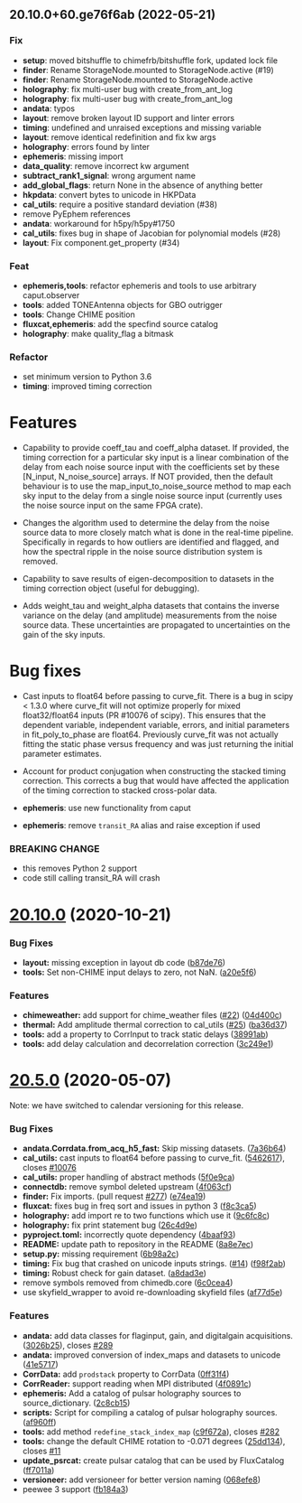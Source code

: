 ## 20.10.0+60.ge76f6ab (2022-05-21)

### Fix

- **setup**: moved bitshuffle to chimefrb/bitshuffle fork, updated lock file
- **finder**: Rename StorageNode.mounted to StorageNode.active (#19)
- **finder**: Rename StorageNode.mounted to StorageNode.active
- **holography**: fix multi-user bug with create_from_ant_log
- **holography**: fix multi-user bug with create_from_ant_log
- **andata**: typos
- **layout**: remove broken layout ID support and linter errors
- **timing**: undefined and unraised exceptions and missing variable
- **layout**: remove identical redefinition and fix kw args
- **holography**: errors found by linter
- **ephemeris**: missing import
- **data_quality**: remove incorrect kw argument
- **subtract_rank1_signal**: wrong argument name
- **add_global_flags**: return None in the absence of anything better
- **hkpdata**: convert bytes to unicode in HKPData
- **cal_utils**: require a positive standard deviation (#38)
- remove PyEphem references
- **andata**: workaround for h5py/h5py#1750
- **cal_utils**: fixes bug in shape of Jacobian for polynomial models (#28)
- **layout**: Fix component.get_property (#34)

### Feat

- **ephemeris,tools**: refactor ephemeris and tools to use arbitrary caput.observer
- **tools**: added TONEAntenna objects for GBO outrigger
- **tools**: Change CHIME position
- **fluxcat,ephemeris**: add the specfind source catalog
- **holography**: make quality_flag a bitmask

### Refactor

- set minimum version to Python 3.6
- **timing**: improved timing correction

Features
========
- Capability to provide coeff_tau and coeff_alpha dataset. If provided, the timing correction for a particular sky input is a linear combination of the delay from each noise source input with the coefficients set by these [N_input, N_noise_source] arrays. If NOT provided, then the default behaviour is to use the map_input_to_noise_source method to map each sky input to the delay from a single noise source input (currently uses the noise source input on the same FPGA crate).

- Changes the algorithm used to determine the delay from the noise source data to more closely match what is done in the real-time pipeline. Specifically in regards to how outliers are identified and flagged, and how the spectral ripple in the noise source distribution system is removed.

- Capability to save results of eigen-decomposition to datasets in the timing correction object (useful for debugging).

- Adds weight_tau and weight_alpha datasets that contains the inverse variance on the delay (and amplitude) measurements from the noise source data. These uncertainties are propagated to uncertainties on the gain of the sky inputs.

Bug fixes
=========
- Cast inputs to float64 before passing to curve_fit. There is a bug in scipy < 1.3.0 where curve_fit will not optimize properly for mixed float32/float64 inputs (PR #10076 of scipy). This ensures that the dependent variable, independent variable, errors, and initial parameters in fit_poly_to_phase are float64. Previously curve_fit was not actually fitting the static phase versus frequency and was just returning the initial parameter estimates.

- Account for product conjugation when constructing the stacked timing correction. This corrects a bug that would have affected the application of the timing correction to stacked cross-polar data.
- **ephemeris**: use new functionality from caput
- **ephemeris**: remove `transit_RA` alias and raise exception if used

### BREAKING CHANGE

- this removes Python 2 support
- code still calling transit_RA will crash

# [20.10.0](https://github.com/chime-experiment/ch_util/compare/v20.5.0...v20.10.0) (2020-10-21)


### Bug Fixes

* **layout:** missing exception in layout db code ([b87de76](https://github.com/chime-experiment/ch_util/commit/b87de76bff058c7696c867bb0df4f3a9ebfd670a))
* **tools:** Set non-CHIME input delays to zero, not NaN. ([a20e5f6](https://github.com/chime-experiment/ch_util/commit/a20e5f6bdac631da3b33a944cbaa2a2c285bd873))


### Features

* **chimeweather:** add support for chime_weather files ([#22](https://github.com/chime-experiment/ch_util/issues/22)) ([04d400c](https://github.com/chime-experiment/ch_util/commit/04d400ce45ded6812283e765d125e4c6545c576d))
* **thermal:** Add amplitude thermal correction to cal_utils ([#25](https://github.com/chime-experiment/ch_util/issues/25)) ([ba36d37](https://github.com/chime-experiment/ch_util/commit/ba36d37294e32c8656eb1c9d44724a3e39b700b7))
* **tools:** add a property to CorrInput to track static delays ([38991ab](https://github.com/chime-experiment/ch_util/commit/38991ab1eb1a5351ebbffe8234535076bda209e8))
* **tools:** add delay calculation and decorrelation correction ([3c249e1](https://github.com/chime-experiment/ch_util/commit/3c249e1e19f84a6e2dc707920374911e4b937886))



# [20.5.0](https://github.com/chime-experiment/ch_util/compare/v0.3.0...v20.5.0) (2020-05-07)

Note: we have switched to calendar versioning for this release.

### Bug Fixes

* **andata.Corrdata.from_acq_h5_fast:** Skip missing datasets. ([7a36b64](https://github.com/chime-experiment/ch_util/commit/7a36b64db97a2a2ac184f6e5ceac95832d382cf6))
* **cal_utils:** cast inputs to float64 before passing to curve_fit. ([5462617](https://github.com/chime-experiment/ch_util/commit/5462617c04eac02afead99835aca6ddf8d325995)), closes [#10076](https://github.com/chime-experiment/ch_util/issues/10076)
* **cal_utils:** proper handling of abstract methods ([5f0e9ca](https://github.com/chime-experiment/ch_util/commit/5f0e9cab3bbaa8db4dfa595f74dbba96f6ccb5c2))
* **connectdb:** remove symbol deleted upstream ([4f063cf](https://github.com/chime-experiment/ch_util/commit/4f063cf0a06584075156036964a96f0df16ad3dc))
* **finder:** Fix imports. (pull request [#277](https://github.com/chime-experiment/ch_util/issues/277)) ([e74ea19](https://github.com/chime-experiment/ch_util/commit/e74ea19fb734c8d874f740417545e34af9915bc1))
* **fluxcat:** fixes bug in freq sort and issues in python 3 ([f8c3ca5](https://github.com/chime-experiment/ch_util/commit/f8c3ca548740e9cb3c78e7c4607421067002c7e5))
* **holography:** add import re to two functions which use it ([9c6fc8c](https://github.com/chime-experiment/ch_util/commit/9c6fc8c0cb7b3c538a1a691274c7dce782489c10))
* **holography:** fix print statement bug ([26c4d9e](https://github.com/chime-experiment/ch_util/commit/26c4d9eaaf0b01ac9fa5ad1eeaccad5150e12414))
* **pyproject.toml:** incorrectly quote dependency ([4baaf93](https://github.com/chime-experiment/ch_util/commit/4baaf934522c15b59e8c067bf12bfa4cb4937f26))
* **README:** update path to repository in the README ([8a8e7ec](https://github.com/chime-experiment/ch_util/commit/8a8e7ec14e6ecc54a00a2022066f994725bf0046))
* **setup.py:** missing requirement ([6b98a2c](https://github.com/chime-experiment/ch_util/commit/6b98a2c6c8a659e3a8c3bc9f6ade56c9be30e3d1))
* **timing:** Fix bug that crashed on unicode inputs strings. ([#14](https://github.com/chime-experiment/ch_util/issues/14)) ([f98f2ab](https://github.com/chime-experiment/ch_util/commit/f98f2abd9b8020ec17654b16f9acbb8ca2426989))
* **timing:** Robust check for gain dataset. ([a8dad3e](https://github.com/chime-experiment/ch_util/commit/a8dad3efae88cfdf41c04b035b79f3b4b9718166))
* remove symbols removed from chimedb.core ([6c0cea4](https://github.com/chime-experiment/ch_util/commit/6c0cea4b2e088b12dffc007c291e8ecd00e4b81e))
* use skyfield_wrapper to avoid re-downloading skyfield files ([af77d5e](https://github.com/chime-experiment/ch_util/commit/af77d5e80220a190b343aae36dfa686a0ccf873b))


### Features

* **andata:** add data classes for flaginput, gain, and digitalgain acquisitions. ([3026b25](https://github.com/chime-experiment/ch_util/commit/3026b25ee78e3a90da2dae86661c969a6db0907e)), closes [#289](https://github.com/chime-experiment/ch_util/issues/289)
* **andata:** improved conversion of index_maps and datasets to unicode ([41e5717](https://github.com/chime-experiment/ch_util/commit/41e571759b7ff22b17d0cc6a5ae2e0e4d2d42c89))
* **CorrData:** add `prodstack` property to CorrData ([0ff31f4](https://github.com/chime-experiment/ch_util/commit/0ff31f4a81262e70f9c8d2eb7659bc46760d6eb3))
* **CorrReader:** support reading when MPI distributed ([4f0891c](https://github.com/chime-experiment/ch_util/commit/4f0891cab154b286c2e06986023bd573485c6406))
* **ephemeris:** Add a catalog of pulsar holography sources to source_dictionary. ([2c8cb15](https://github.com/chime-experiment/ch_util/commit/2c8cb156bd8f7b8587e4c70a502513d7019f3bd9))
* **scripts:** Script for compiling a catalog of pulsar holography sources. ([af960ff](https://github.com/chime-experiment/ch_util/commit/af960ffd340864085a48fe23e85a3b69f0964409))
* **tools:** add method `redefine_stack_index_map` ([c9f672a](https://github.com/chime-experiment/ch_util/commit/c9f672aa7f3781f06599da06e54d3b01e4e285ef)), closes [#282](https://github.com/chime-experiment/ch_util/issues/282)
* **tools:** change the default CHIME rotation to -0.071 degrees ([25dd134](https://github.com/chime-experiment/ch_util/commit/25dd1345795a0879eac93f4c1a844e307458531a)), closes [#11](https://github.com/chime-experiment/ch_util/issues/11)
* **update_psrcat:** create pulsar catalog that can be used by FluxCatalog ([ff7011a](https://github.com/chime-experiment/ch_util/commit/ff7011a0a64b4c655ea7e2ec37aa61ed9ece09b2))
* **versioneer:** add versioneer for better version naming ([068efe8](https://github.com/chime-experiment/ch_util/commit/068efe8d5aed398161e2588f6ad6ef6a799b9458))
* peewee 3 support ([fb184a3](https://github.com/chime-experiment/ch_util/commit/fb184a3a2e540cf6256576af8b1e6f98dc6e8558))


